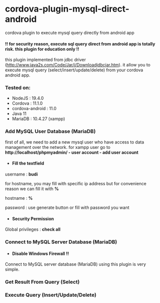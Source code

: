 # cordova-plugin-mysql-direct-android
cordova plugin to execute mysql query directly from android app 

#### !! for security reason, execute sql query direct from android app is totally risk. this plugin for education only !!

this plugin implemented from jdbc driver (http://www.java2s.com/Code/Jar/j/Downloadjdbcjar.htm). it allow you to execute mysql query (select/insert/update/delete) from your cordova android app. 

### Tested on:

- NodeJS  	      : 19.4.0
- Cordova 	      : 11.1.0
- cordova-android : 11.0 
- Java 11  
- MariaDB : 10.4.27 (xampp)

### Add MySQL User Database (MariaDB)

first of all, we need to add a new mysql user who have access to data management over the network. for xampp user go to **http://localhost/phpmyadmin/ - user account - add user account**

- #### Fill the textfield

username : **budi**

for hostname, you may fill with specific ip address but for convenience reason we can fill it with **%**

hostname : **%**

password : use generate button or fill with password you want 

- #### Security Permission

Global privileges : **check all** 


### Connect to MySQL Server Database (MariaDB)

- #### Disable Windows Firewall !!

Connect to MySQL server database (MariaDB) using this plugin is very simple. 

### Get Result From Query (Select)


### Execute Query (Insert/Update/Delete)


